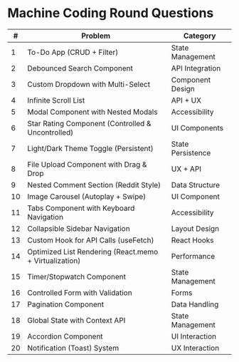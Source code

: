 # Machine Coding Round Questions

| #   | Problem                                                | Category          |
| --- | ------------------------------------------------------ | ----------------- |
| 1   | To-Do App (CRUD + Filter)                              | State Management  |
| 2   | Debounced Search Component                             | API Integration   |
| 3   | Custom Dropdown with Multi-Select                      | Component Design  |
| 4   | Infinite Scroll List                                   | API + UX          |
| 5   | Modal Component with Nested Modals                     | Accessibility     |
| 6   | Star Rating Component (Controlled & Uncontrolled)      | UI Components     |
| 7   | Light/Dark Theme Toggle (Persistent)                   | State Persistence |
| 8   | File Upload Component with Drag & Drop                 | UX + API          |
| 9   | Nested Comment Section (Reddit Style)                  | Data Structure    |
| 10  | Image Carousel (Autoplay + Swipe)                      | UI Component      |
| 11  | Tabs Component with Keyboard Navigation                | Accessibility     |
| 12  | Collapsible Sidebar Navigation                         | Layout Design     |
| 13  | Custom Hook for API Calls (useFetch)                   | React Hooks       |
| 14  | Optimized List Rendering (React.memo + Virtualization) | Performance       |
| 15  | Timer/Stopwatch Component                              | State Management  |
| 16  | Controlled Form with Validation                        | Forms             |
| 17  | Pagination Component                                   | Data Handling     |
| 18  | Global State with Context API                          | State Management  |
| 19  | Accordion Component                                    | UI Interaction    |
| 20  | Notification (Toast) System                            | UX Interaction    |
